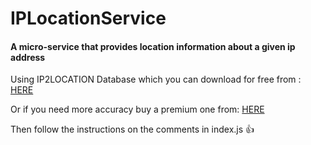 # IPLocationService

#### A micro-service that provides location information about a given ip address
Using IP2LOCATION Database which you can download for free from : [HERE](https://lite.ip2location.com/ip2location-lite "link to IP2LOCATION DB")

Or if you need more accuracy buy a premium one from: [HERE](https://www.ip2location.com/ "link to Premium IP2LOCATION DB")

Then follow the instructions on the comments in index.js 👍
